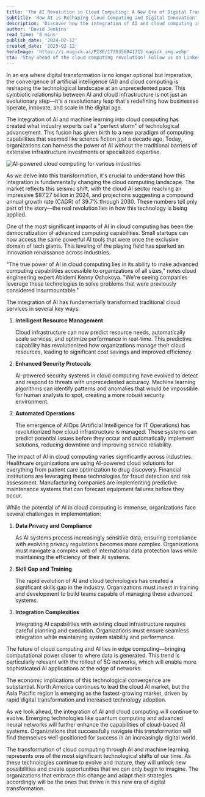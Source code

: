 ```yaml
---
title: 'The AI Revolution in Cloud Computing: A New Era of Digital Transformation'
subtitle: 'How AI is Reshaping Cloud Computing and Digital Innovation'
description: 'Discover how the integration of AI and cloud computing is driving a technological revolution, democratizing advanced computing capabilities, and redefining traditional cloud services. Learn about the advancements, challenges, and future prospects of this convergence in digital transformation.'
author: 'David Jenkins'
read_time: '8 mins'
publish_date: '2024-02-12'
created_date: '2025-02-12'
heroImage: 'https://i.magick.ai/PIXE/1739356041713_magick_img.webp'
cta: 'Stay ahead of the cloud computing revolution! Follow us on LinkedIn for daily insights into how AI is transforming the digital landscape and shaping the future of technology.'
---
```


In an era where digital transformation is no longer optional but imperative, the convergence of artificial intelligence (AI) and cloud computing is reshaping the technological landscape at an unprecedented pace. This symbiotic relationship between AI and cloud infrastructure is not just an evolutionary step—it's a revolutionary leap that's redefining how businesses operate, innovate, and scale in the digital age.

The integration of AI and machine learning into cloud computing has created what industry experts call a "perfect storm" of technological advancement. This fusion has given birth to a new paradigm of computing capabilities that seemed like science fiction just a decade ago. Today, organizations can harness the power of AI without the traditional barriers of extensive infrastructure investments or specialized expertise.

![AI-powered cloud computing for various industries](https://i.magick.ai/PIXE/1739356041717_magick_img.webp)

As we delve into this transformation, it's crucial to understand how this integration is fundamentally changing the cloud computing landscape. The market reflects this seismic shift, with the cloud AI sector reaching an impressive $87.27 billion in 2024, and projections suggesting a compound annual growth rate (CAGR) of 39.7% through 2030. These numbers tell only part of the story—the real revolution lies in how this technology is being applied.

One of the most significant impacts of AI in cloud computing has been the democratization of advanced computing capabilities. Small startups can now access the same powerful AI tools that were once the exclusive domain of tech giants. This leveling of the playing field has sparked an innovation renaissance across industries.

"The true power of AI in cloud computing lies in its ability to make advanced computing capabilities accessible to organizations of all sizes," notes cloud engineering expert Abidemi Kenny Oshokoya. "We're seeing companies leverage these technologies to solve problems that were previously considered insurmountable."

The integration of AI has fundamentally transformed traditional cloud services in several key ways:

1. **Intelligent Resource Management**

   Cloud infrastructure can now predict resource needs, automatically scale services, and optimize performance in real-time. This predictive capability has revolutionized how organizations manage their cloud resources, leading to significant cost savings and improved efficiency.
   
2. **Enhanced Security Protocols**

   AI-powered security systems in cloud computing have evolved to detect and respond to threats with unprecedented accuracy. Machine learning algorithms can identify patterns and anomalies that would be impossible for human analysts to spot, creating a more robust security environment.

3. **Automated Operations**

   The emergence of AIOps (Artificial Intelligence for IT Operations) has revolutionized how cloud infrastructure is managed. These systems can predict potential issues before they occur and automatically implement solutions, reducing downtime and improving service reliability.

The impact of AI in cloud computing varies significantly across industries. Healthcare organizations are using AI-powered cloud solutions for everything from patient care optimization to drug discovery. Financial institutions are leveraging these technologies for fraud detection and risk assessment. Manufacturing companies are implementing predictive maintenance systems that can forecast equipment failures before they occur.

While the potential of AI in cloud computing is immense, organizations face several challenges in implementation:

1. **Data Privacy and Compliance**

   As AI systems process increasingly sensitive data, ensuring compliance with evolving privacy regulations becomes more complex. Organizations must navigate a complex web of international data protection laws while maintaining the efficiency of their AI systems.

2. **Skill Gap and Training**

   The rapid evolution of AI and cloud technologies has created a significant skills gap in the industry. Organizations must invest in training and development to build teams capable of managing these advanced systems.

3. **Integration Complexities**

   Integrating AI capabilities with existing cloud infrastructure requires careful planning and execution. Organizations must ensure seamless integration while maintaining system stability and performance.

The future of cloud computing and AI lies in edge computing—bringing computational power closer to where data is generated. This trend is particularly relevant with the rollout of 5G networks, which will enable more sophisticated AI applications at the edge of networks.

The economic implications of this technological convergence are substantial. North America continues to lead the cloud AI market, but the Asia Pacific region is emerging as the fastest-growing market, driven by rapid digital transformation and increased technology adoption.

As we look ahead, the integration of AI and cloud computing will continue to evolve. Emerging technologies like quantum computing and advanced neural networks will further enhance the capabilities of cloud-based AI systems. Organizations that successfully navigate this transformation will find themselves well-positioned for success in an increasingly digital world.

The transformation of cloud computing through AI and machine learning represents one of the most significant technological shifts of our time. As these technologies continue to evolve and mature, they will unlock new possibilities and create opportunities that we can only begin to imagine. The organizations that embrace this change and adapt their strategies accordingly will be the ones that thrive in this new era of digital transformation.